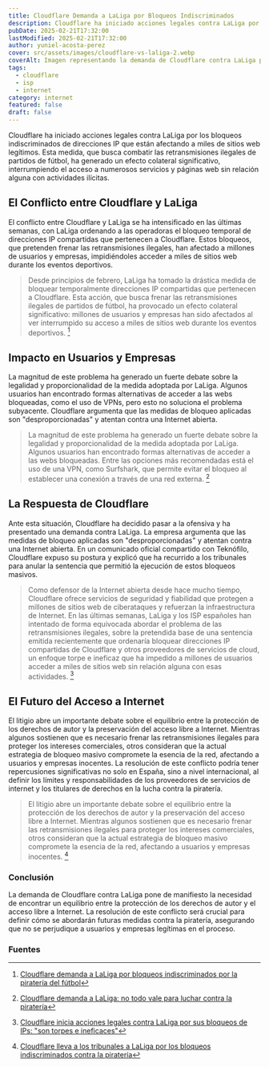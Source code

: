 ```yaml
---
title: Cloudflare Demanda a LaLiga por Bloqueos Indiscriminados
description: Cloudflare ha iniciado acciones legales contra LaLiga por los bloqueos indiscriminados de IPs que afectan a miles de webs legítimas. Descubre las implicaciones y el futuro del acceso a Internet.
pubDate: 2025-02-21T17:32:00
lastModified: 2025-02-21T17:32:00
author: yuniel-acosta-perez
cover: src/assets/images/cloudflare-vs-laliga-2.webp
coverAlt: Imagen representando la demanda de Cloudflare contra LaLiga por bloqueos indiscriminados.
tags:
  - cloudflare
  - isp
  - internet
category: internet
featured: false
draft: false
---
```

Cloudflare ha iniciado acciones legales contra LaLiga por los bloqueos indiscriminados de direcciones IP que están afectando a miles de sitios web legítimos. Esta medida, que busca combatir las retransmisiones ilegales de partidos de fútbol, ha generado un efecto colateral significativo, interrumpiendo el acceso a numerosos servicios y páginas web sin relación alguna con actividades ilícitas.

## **El Conflicto entre Cloudflare y LaLiga**

El conflicto entre Cloudflare y LaLiga se ha intensificado en las últimas semanas, con LaLiga ordenando a las operadoras el bloqueo temporal de direcciones IP compartidas que pertenecen a Cloudflare. Estos bloqueos, que pretenden frenar las retransmisiones ilegales, han afectado a millones de usuarios y empresas, impidiéndoles acceder a miles de sitios web durante los eventos deportivos.

> Desde principios de febrero, LaLiga ha tomado la drástica medida de bloquear temporalmente direcciones IP compartidas que pertenecen a Cloudflare. Esta acción, que busca frenar las retransmisiones ilegales de partidos de fútbol, ha provocado un efecto colateral significativo: millones de usuarios y empresas han sido afectados al ver interrumpido su acceso a miles de sitios web durante los eventos deportivos. [^1]
>

## **Impacto en Usuarios y Empresas**

La magnitud de este problema ha generado un fuerte debate sobre la legalidad y proporcionalidad de la medida adoptada por LaLiga. Algunos usuarios han encontrado formas alternativas de acceder a las webs bloqueadas, como el uso de VPNs, pero esto no soluciona el problema subyacente. Cloudflare argumenta que las medidas de bloqueo aplicadas son "desproporcionadas" y atentan contra una Internet abierta.

> La magnitud de este problema ha generado un fuerte debate sobre la legalidad y proporcionalidad de la medida adoptada por LaLiga. Algunos usuarios han encontrado formas alternativas de acceder a las webs bloqueadas. Entre las opciones más recomendadas está el uso de una VPN, como Surfshark, que permite evitar el bloqueo al establecer una conexión a través de una red externa. [^2]
>

## **La Respuesta de Cloudflare**

Ante esta situación, Cloudflare ha decidido pasar a la ofensiva y ha presentado una demanda contra LaLiga. La empresa argumenta que las medidas de bloqueo aplicadas son "desproporcionadas" y atentan contra una Internet abierta. En un comunicado oficial compartido con Teknófilo, Cloudflare expuso su postura y explicó que ha recurrido a los tribunales para anular la sentencia que permitió la ejecución de estos bloqueos masivos.

> Como defensor de la Internet abierta desde hace mucho tiempo, Cloudflare ofrece servicios de seguridad y fiabilidad que protegen a millones de sitios web de ciberataques y refuerzan la infraestructura de Internet. En las últimas semanas, LaLiga y los ISP españoles han intentado de forma equivocada abordar el problema de las retransmisiones ilegales, sobre la pretendida base de una sentencia emitida recientemente que ordenaría bloquear direcciones IP compartidas de Cloudflare y otros proveedores de servicios de cloud, un enfoque torpe e ineficaz que ha impedido a millones de usuarios acceder a miles de sitios web sin relación alguna con esas actividades. [^3]
>

## **El Futuro del Acceso a Internet**

El litigio abre un importante debate sobre el equilibrio entre la protección de los derechos de autor y la preservación del acceso libre a Internet. Mientras algunos sostienen que es necesario frenar las retransmisiones ilegales para proteger los intereses comerciales, otros consideran que la actual estrategia de bloqueo masivo compromete la esencia de la red, afectando a usuarios y empresas inocentes. La resolución de este conflicto podría tener repercusiones significativas no solo en España, sino a nivel internacional, al definir los límites y responsabilidades de los proveedores de servicios de internet y los titulares de derechos en la lucha contra la piratería.

> El litigio abre un importante debate sobre el equilibrio entre la protección de los derechos de autor y la preservación del acceso libre a Internet. Mientras algunos sostienen que es necesario frenar las retransmisiones ilegales para proteger los intereses comerciales, otros consideran que la actual estrategia de bloqueo masivo compromete la esencia de la red, afectando a usuarios y empresas inocentes. [^4]
>

### **Conclusión**

La demanda de Cloudflare contra LaLiga pone de manifiesto la necesidad de encontrar un equilibrio entre la protección de los derechos de autor y el acceso libre a Internet. La resolución de este conflicto será crucial para definir cómo se abordarán futuras medidas contra la piratería, asegurando que no se perjudique a usuarios y empresas legítimas en el proceso.

### **Fuentes**

 [^1]: [Cloudflare demanda a LaLiga por bloqueos indiscriminados por la piratería del fútbol](https://www.mundoplus.tv/tv-digital/cloudflare-demanda-a-laliga-por-bloqueos-indiscriminados-por-la-pirateria-del-futbol/)
[^2]: [Cloudflare demanda a LaLiga: no todo vale para luchar contra la piratería](https://www.teknofilo.com/cloudflare-demanda-a-laliga-no-todo-vale-para-luchar-contra-la-pirateria/)
 [^3]: [Cloudflare inicia acciones legales contra LaLiga por sus bloqueos de IPs: "son torpes e ineficaces"](https://www.xataka.com/empresas-y-economia/cloudflare-inicia-acciones-legales-laliga-sus-bloqueos-ips-torpes-e-ineficaces)
 [^4]: [Cloudflare lleva a los tribunales a LaLiga por los bloqueos indiscriminados contra la piratería](https://www.eldiario.es/tecnologia/cloudflare-lleva-tribunales-laliga-bloqueos-indiscriminados-pirateria_1_12065352.html)

